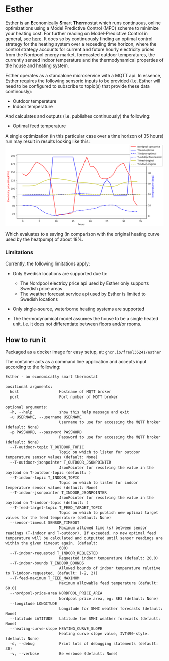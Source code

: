 # Esther
Esther is an **E**conomically **S**mart **Ther**mostat which runs continuous, online optimizations using a Model Predictive Control (MPC) scheme to minimize your heating cost. For further reading on Model-Predictive Control in general, see [here](https://en.wikipedia.org/wiki/Model_predictive_control). It does so by continuously finding an optimal control strategy for the heating system over a receeding time horizon, where the control strategy accounts for current and future hourly electricity prices from the Nordpool energy market, forecasted outdoor temperatures, the currently sensed indoor temperature and the thermodynamical properties of the house and heating system.

Esther operates as a standalone microservice with a MQTT api. In essence, Esther requires the following sensoric inputs to be provided (i.e. Esther will need to be configured to subscribe to topic(s) that provide these data continously):

- Outdoor temperature
- Indoor temperature

And calculates and outputs (i.e. publishes continuously) the following:

- Optimal feed temperature

A single optimization (in this particular case over a time horizon of 35 hours) run may result in results looking like this:
![](example_horizon.png)

Which evaluates to a saving (in comparison with the original heating curve used by the heatpump) of about 18%.

### Limitations

Currently, the following limitations apply:

- Only Swedish locations are supported due to:
    - The Nordpool electricy price api used by Esther only supports Swedish price areas
    - The weather forecast service api used by Esther is limited to Swedish locations

- Only single-source, waterborne heating systems are supported
- The thermodynamical model assumes the house to be a single heated unit, i.e. it does not differentiate between floors and/or rooms.



## How to run it
Packaged as a docker image for easy setup, at: `ghcr.io/freol35241/esther`

The container acts as a command line application and accepts input according to the following:
```
Esther - an economically smart thermostat

positional arguments:
  host                  Hostname of MQTT broker
  port                  Port number of MQTT broker

optional arguments:
  -h, --help            show this help message and exit
  -u USERNAME, --username USERNAME
                        Username to use for accessing the MQTT broker (default: None)
  -p PASSWORD, --password PASSWORD
                        Password to use for accessing the MQTT broker (default: None)
  --T-outdoor-topic T_OUTDOOR_TOPIC
                        Topic on which to listen for outdoor temperature sensor values (default: None)
  --T-outdoor-jsonpointer T_OUTDOOR_JSONPOINTER
                        JsonPointer for resolving the value in the payload on T-outdoor-topic (default: )
  --T-indoor-topic T_INDOOR_TOPIC
                        Topic on which to listen for indoor temperature sensor values (default: None)
  --T-indoor-jsonpointer T_INDOOR_JSONPOINTER
                        JsonPointer for resolving the value in the payload on T-indoor-topic (default: )
  --T-feed-target-topic T_FEED_TARGET_TOPIC
                        Topic on which to publish new optimal target values for the feed temperature (default: None)
  --sensor-timeout SENSOR_TIMEOUT
                        Maximum allowed time (s) between sensor readings (T-indoor and T-outdoor). If exceeded, no new optimal feed temperature will be calculated and outputted until sensor readings are within the given timeout again. (default:     
                        600)
  --T-indoor-requested T_INDOOR_REQUESTED
                        Requested indoor temperature (default: 20.0)
  --T-indoor-bounds T_INDOOR_BOUNDS
                        Allowed bounds of indoor temperature relative to T-indoor-requested. (default: (-2, 2))
  --T-feed-maximum T_FEED_MAXIMUM
                        Maximum allowable feed temperature (default: 60.0)
  --nordpool-price-area NORDPOOL_PRICE_AREA
                        Nordpool price area, eg: SE3 (default: None)
  --longitude LONGITUDE
                        Longitude for SMHI weather forecasts (default: None)
  --latitude LATITUDE   Latitude for SMHI weather forecasts (default: None)
  --heating-curve-slope HEATING_CURVE_SLOPE
                        Heating curve slope value, IVT490-style. (default: None)
  -d, --debug           Print lots of debugging statements (default: 30)
  -v, --verbose         Be verbose (default: None)
  ```



